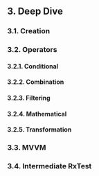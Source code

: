 ## 3. Deep Dive
### 3.1. Creation <a name="Creation"></a>
### 3.2. Operators <a name="Operators"></a>
#### 3.2.1. Conditional
#### 3.2.2. Combination
#### 3.2.3. Filtering
#### 3.2.4. Mathematical
#### 3.2.5. Transformation
### 3.3. MVVM <a name="MVVM"></a>
### 3.4. Intermediate RxTest <a name="Intermediate"></a>
